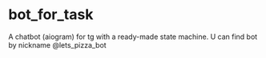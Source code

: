 # bot_for_task
A chatbot (aiogram) for tg with a ready-made state machine.
U can find bot by nickname @lets_pizza_bot

